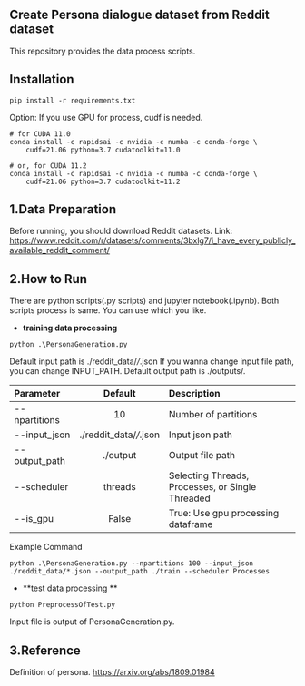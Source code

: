 ## Create Persona dialogue dataset from Reddit dataset

This repository provides the data process scripts.


## Installation
```
pip install -r requirements.txt
```

Option:
If you use GPU for process, cudf is needed.
```
# for CUDA 11.0
conda install -c rapidsai -c nvidia -c numba -c conda-forge \
    cudf=21.06 python=3.7 cudatoolkit=11.0

# or, for CUDA 11.2
conda install -c rapidsai -c nvidia -c numba -c conda-forge \
    cudf=21.06 python=3.7 cudatoolkit=11.2
```
## 1.Data Preparation
Before running, you should download Reddit datasets.
Link:
https://www.reddit.com/r/datasets/comments/3bxlg7/i_have_every_publicly_available_reddit_comment/

## 2.How to Run
There are python scripts(.py scripts) and jupyter notebook(.ipynb).
Both scripts process is same.
You can use which you like.

* **training data processing**
```
python .\PersonaGeneration.py 
```
Default input path is ./reddit_data/*/*.json
If you wanna change input file path, you can change INPUT_PATH.
Default output path is ./outputs/.

| Parameter                 | Default       | Description   |	
| :------------------------ |:-------------:| :-------------|
| --npartitions             | 10            | Number of partitions |
| --input_json              | ./reddit_data/*/*.json | Input json path |
| --output_path             | ./output      | Output file path |
| --scheduler               | threads       | Selecting Threads, Processes, or Single Threaded |
| --is_gpu                  | False         | True: Use gpu processing dataframe  |

Example Command
```
python .\PersonaGeneration.py --npartitions 100 --input_json ./reddit_data/*.json --output_path ./train --scheduler Processes
```

* **test data processing ** 
```
python PreprocessOfTest.py
```
Input file is output of PersonaGeneration.py.


## 3.Reference
Definition of persona.
https://arxiv.org/abs/1809.01984